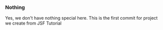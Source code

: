 ### Nothing

Yes, we don't have nothing special here. This is the first commit for project we create from JSF Tutorial
